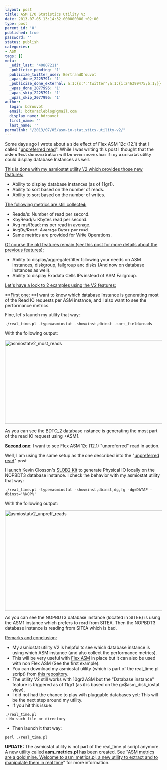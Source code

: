 ```yaml
---
layout: post
title: ASM I/O Statistics Utility V2
date: 2013-07-05 13:14:32.000000000 +02:00
type: post
parent_id: '0'
published: true
password: ''
status: publish
categories:
- ASM
tags: []
meta:
  _edit_last: '40807211'
  _publicize_pending: '1'
  publicize_twitter_user: BertrandDrouvot
  _wpas_done_2225791: '1'
  _publicize_done_external: a:1:{s:7:"twitter";a:1:{i:246399475;b:1;}}
  _wpas_done_2077996: '1'
  _wpas_skip_2225791: '1'
  _wpas_skip_2077996: '1'
author:
  login: bdrouvot
  email: bdtoracleblog@gmail.com
  display_name: bdrouvot
  first_name: ''
  last_name: ''
permalink: "/2013/07/05/asm-io-statistics-utility-v2/"
---
```


Some days ago I wrote about a side effect of Flex ASM 12c (12.1) that I called "[unpreferred read](http://bdrouvot.wordpress.com/2013/07/02/flex-asm-12c-12-1-and-extended-rac-be-careful-to-unpreferred-read/ "Flex ASM 12c (12.1) and Extended Rac: be careful to “unpreferred” read !")". While I was writing this post I thought that the side effect demonstration will be even more clear if my asmiostat utility could display database Instances as well.

<span style="text-decoration:underline;">This is done with my asmiostat utility V2 which provides those new features:</span>

-   Ability to display database instances (as of 11gr1).
-   Ability to sort based on the number of reads.
-   Ability to sort based on the number of writes.

<span style="text-decoration:underline;">The following metrics are still collected:</span>

-   Reads/s: Number of read per second.
-   KbyRead/s: Kbytes read per second.
-   Avg ms/Read: ms per read in average.
-   AvgBy/Read: Average Bytes per read.
-   Same metrics are provided for Write Operations.

<span style="text-decoration:underline;">Of course the old features remain (see [this post](http://bdrouvot.wordpress.com/2013/02/15/asm-io-statistics-utility/ "ASM I/O Statistics Utility") for more details about the previous features):</span>

-   Ability to display/aggregate/filter following your needs on ASM instances, diskgroup, failgroup and disks (And now on database instances as well).
-   Ability to display Exadata Cells IPs instead of ASM Failgroup.

<span style="text-decoration:underline;">Let's have a look to 2 examples using the V2 features:</span>

<span style="text-decoration:underline;">**First one: **</span>I want to know which database Instance is generating most of the Read IO requests per ASM instance, and I also want to see the performance metrics.

Fine, let's launch my utility that way:

    ./real_time.pl -type=asmiostat -show=inst,dbinst -sort_field=reads

With the following output:

[<img src="{{ site.baseurl }}/assets/images/asmiostatv2_most_reads.png" class="aligncenter size-full wp-image-1189" width="620" height="269" alt="asmiostatv2_most_reads" />](http://bdrouvot.files.wordpress.com/2013/07/asmiostatv2_most_reads.png)

As you can see the BDTO\_2 database instance is generating the most part of the read IO request using +ASM1.

<span style="text-decoration:underline;">**Second one**</span>: I want to see Flex ASM 12c (12.1) "unpreferred" read in action.

Well, I am using the same setup as the one described into the "[unpreferred read](http://bdrouvot.wordpress.com/2013/07/02/flex-asm-12c-12-1-and-extended-rac-be-careful-to-unpreferred-read/ "Flex ASM 12c (12.1) and Extended Rac: be careful to “unpreferred” read !")" post.

I launch Kevin Closson's [SLOB2 Kit](http://kevinclosson.wordpress.com/2013/05/02/slob-2-a-significant-update-links-are-here/) to generate Physical IO locally on the NOPBDT3 database instance. I check the behavior with my asmiostat utility that way:

    ./real_time.pl -type=asmiostat -show=inst,dbinst,dg,fg -dg=DATAP -dbinst='%NOP%'

With the following output:

[<img src="{{ site.baseurl }}/assets/images/asmiostatv2_unpreff_reads.png" class="aligncenter size-full wp-image-1190" width="620" height="323" alt="asmiostatv2_unpreff_reads" />](http://bdrouvot.files.wordpress.com/2013/07/asmiostatv2_unpreff_reads.png)

As you can see the NOPBDT3 database instance (located in SITEB) is using the ASM1 instance which prefers to read from SITEA. Then the NOPBDT3 database instance is reading from SITEA which is bad.

<span style="text-decoration:underline;">Remarks and conclusion:</span>

-   My asmiostat utility V2 is helpful to see which database instance is using which ASM instance (and also collect the performance metrics).
-   This will be very useful with [Flex ASM](http://www.oracle.com/technetwork/products/cloud-storage/oracle-12c-asm-overview-1965430.pdf) in place but it can also be used with non Flex ASM (See the first example).
-   You can download my asmiostat utility (which is part of the real\_time.pl script) from [this repository](https://docs.google.com/folder/d/0B7Jf_4JdsptpRHdyOWk1VTdUdEU/edit).
-   The utility V2 still works with 10gr2 ASM but the "Database instance" feature is triggered as of 11gr1 (as it is based on the gv$asm\_disk\_iostat view).
-   I did not had the chance to play with pluggable databases yet: This will be the next step around my utility.
-   If you hit this issue:

<!-- -->

    ./real_time.pl 
    : No such file or directory

-   Then launch it that way:

<!-- -->

    perl ./real_time.pl

**UPDATE:** The asmiostat utility is not part of the real\_time.pl script anymore. A new utility called **asm\_metrics.pl** has been created. See "[ASM metrics are a gold mine. Welcome to asm\_metrics.pl, a new utility to extract and to manipulate them in real time](http://bdrouvot.wordpress.com/2013/10/04/asm-metrics-are-a-gold-mine-welcome-to-asm_metrics-pl-a-new-utility-to-extract-and-to-manipulate-them-in-real-time/ "ASM metrics are a gold mine. Welcome to asm_metrics.pl, a new utility to extract and to manipulate them in real time")" for more information.
